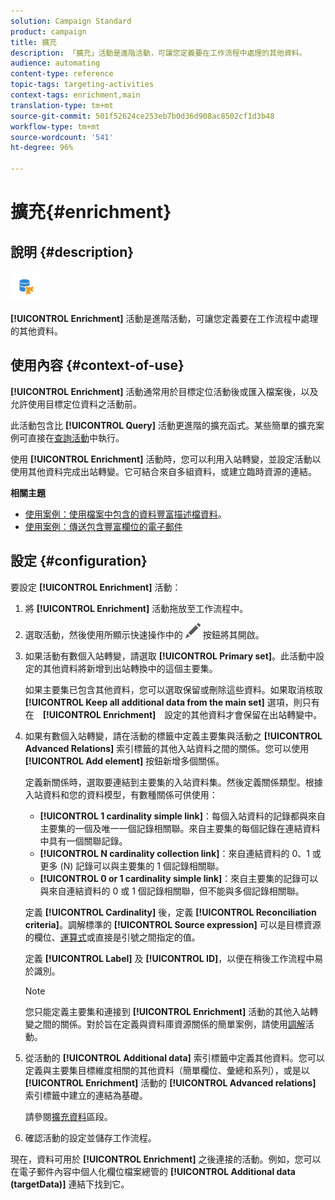 ```yaml
---
solution: Campaign Standard
product: campaign
title: 擴充
description: 「擴充」活動是進階活動，可讓您定義要在工作流程中處理的其他資料。
audience: automating
content-type: reference
topic-tags: targeting-activities
context-tags: enrichment,main
translation-type: tm+mt
source-git-commit: 501f52624ce253eb7b0d36d908ac8502cf1d3b48
workflow-type: tm+mt
source-wordcount: '541'
ht-degree: 96%

---
```



# 擴充{#enrichment}

## 說明 {#description}

![](assets/enrichment.png)

**[!UICONTROL Enrichment]** 活動是進階活動，可讓您定義要在工作流程中處理的其他資料。

## 使用內容 {#context-of-use}

**[!UICONTROL Enrichment]** 活動通常用於目標定位活動後或匯入檔案後，以及允許使用目標定位資料之活動前。

此活動包含比 **[!UICONTROL Query]** 活動更進階的擴充函式。某些簡單的擴充案例可直接在[查詢活動](../../automating/using/query.md#enriching-data)中執行。

使用 **[!UICONTROL Enrichment]** 活動時，您可以利用入站轉變，並設定活動以使用其他資料完成出站轉變。它可結合來自多組資料，或建立臨時資源的連結。

**相關主題**

* [使用案例：使用檔案中包含的資料豐富描述檔資料](../../automating/using/enriching-profile-data-file.md)。
* [使用案例：傳送包含豐富欄位的電子郵件](../../automating/using/sending-email-enriched-fields.md)

## 設定 {#configuration}

要設定 **[!UICONTROL Enrichment]** 活動：

1. 將 **[!UICONTROL Enrichment]** 活動拖放至工作流程中。
1. 選取活動，然後使用所顯示快速操作中的 ![](assets/edit_darkgrey-24px.png) 按鈕將其開啟。
1. 如果活動有數個入站轉變，請選取 **[!UICONTROL Primary set]**。此活動中設定的其他資料將新增到出站轉換中的這個主要集。

   如果主要集已包含其他資料，您可以選取保留或刪除這些資料。如果取消核取 **[!UICONTROL Keep all additional data from the main set]** 選項，則只有在　**[!UICONTROL Enrichment]**　設定的其他資料才會保留在出站轉變中。

1. 如果有數個入站轉變，請在活動的標籤中定義主要集與活動之 **[!UICONTROL Advanced Relations]** 索引標籤的其他入站資料之間的關係。您可以使用 **[!UICONTROL Add element]** 按鈕新增多個關係。

   定義新關係時，選取要連結到主要集的入站資料集。然後定義關係類型。根據入站資料和您的資料模型，有數種關係可供使用：

   * **[!UICONTROL 1 cardinality simple link]**：每個入站資料的記錄都與來自主要集的一個及唯一一個記錄相關聯。來自主要集的每個記錄在連結資料中具有一個關聯記錄。
   * **[!UICONTROL N cardinality collection link]**：來自連結資料的 0、1 或更多 (N) 記錄可以與主要集的 1 個記錄相關聯。
   * **[!UICONTROL 0 or 1 cardinality simple link]**：來自主要集的記錄可以與來自連結資料的 0 或 1 個記錄相關聯，但不能與多個記錄相關聯。

   定義 **[!UICONTROL Cardinality]** 後，定義 **[!UICONTROL Reconciliation criteria]**。調解標準的 **[!UICONTROL Source expression]** 可以是目標資源的欄位、[運算式](../../automating/using/advanced-expression-editing.md)或直接是引號之間指定的值。

   定義 **[!UICONTROL Label]** 及 **[!UICONTROL ID]**，以便在稍後工作流程中易於識別。

   >[!NOTE]
   >
   >您只能定義主要集和連接到 **[!UICONTROL Enrichment]** 活動的其他入站轉變之間的關係。對於旨在定義與資料庫資源關係的簡單案例，請使用[調解](../../automating/using/reconciliation.md)活動。

1. 從活動的 **[!UICONTROL Additional data]** 索引標籤中定義其他資料。您可以定義與主要集目標維度相關的其他資料（簡單欄位、彙總和系列），或是以 **[!UICONTROL Enrichment]** 活動的 **[!UICONTROL Advanced relations]** 索引標籤中建立的連結為基礎。

   請參閱[擴充資料](../../automating/using/query.md#enriching-data)區段。

1. 確認活動的設定並儲存工作流程。

現在，資料可用於 **[!UICONTROL Enrichment]** 之後連接的活動。例如，您可以在電子郵件內容中個人化欄位檔案總管的 **[!UICONTROL Additional data (targetData)]** 連結下找到它。
